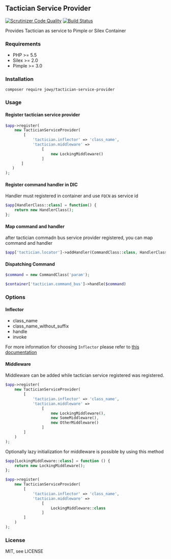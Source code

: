 ## Tactician Service Provider
[![Scrutinizer Code Quality](https://scrutinizer-ci.com/g/Atriedes/tactician-service-provider/badges/quality-score.png?b=master)](https://scrutinizer-ci.com/g/Atriedes/tactician-service-provider/?branch=master) [![Build Status](https://travis-ci.org/Atriedes/tactician-service-provider.svg?branch=master)](https://travis-ci.org/Atriedes/tactician-service-provider)

Provides Tactician as service to Pimple or Silex Container

### Requirements

* PHP >= 5.5
* Silex >= 2.0
* Pimple >= 3.0

### Installation

`composer require jowy/tactician-service-provider`

### Usage

#### Register tactician service provider

```php
$app->register(
    new TacticianServiceProvider(
        [
            'tactician.inflector' => 'class_name',
            'tactician.middleware' =>
                [
                    new LockingMiddleware()
                ]
       ]
   )
);
```

#### Register command handler in DIC

Handler must registered in container and use `FQCN` as service id

```php
$app[HandlerClass::class] = function() {
    return new HandlerClass();
};
```

#### Map command and handler

after tactician commadn bus service provider registered, you can map command and handler

```php
$app['tactician.locator']->addHandler(CommandClass::class, HandlerClass::class);
```

#### Dispatching Command

```php
$command = new CommandClass('param');

$container['tactician.command_bus']->handle($command)
```

### Options

#### Inflector

* class_name
* class_name_without_suffix
* handle
* invoke

For more information for choosing `Inflector` please refer to [this documentation](http://tactician.thephpleague.com/tweaking-tactician/)

#### Middleware

Middleware can be added while tactician service registered was registered.

```php
$app->register(
    new TacticianServiceProvider(
        [
            'tactician.inflector' => 'class_name',
            'tactician.middleware' =>
                [
                    new LockingMiddleware(),
                    new SomeMiddleware(),
                    new OtherMiddleware()
                ]
        ]
    )
);
```

Optionally lazy initialization for middleware is possible by using this method

```php
$app[LockingMiddleware::class] = function () {
    return new LockingMiddleware();
};

$app->register(
    new TacticianServiceProvider(
        [
            'tactician.inflector' => 'class_name',
            'tactician.middleware' =>
                [
                    LockingMiddleware::class
                ]
        ]
    )
);
```

### License

MIT, see LICENSE
